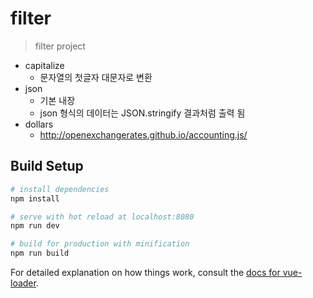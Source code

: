 # filter

> filter project

* capitalize
  * 문자열의 첫글자 대문자로 변환
* json
  * 기본 내장
  * json 형식의 데이터는 JSON.stringify 결과처럼 출력 됨
* dollars
  * <http://openexchangerates.github.io/accounting.js/>
  
## Build Setup

``` bash
# install dependencies
npm install

# serve with hot reload at localhost:8080
npm run dev

# build for production with minification
npm run build
```

For detailed explanation on how things work, consult the [docs for vue-loader](http://vuejs.github.io/vue-loader).
